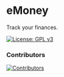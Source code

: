# eMoney
Track your finances.

[![License: GPL v3](https://img.shields.io/badge/License-GPLv3-blue.svg)](https://www.gnu.org/licenses/gpl-3.0)

### Contributors

[![Contributors](https://contrib.rocks/image?repo=sagemodeninja/money)](https://github.com/sagemodeninja/money/graphs/contributors)